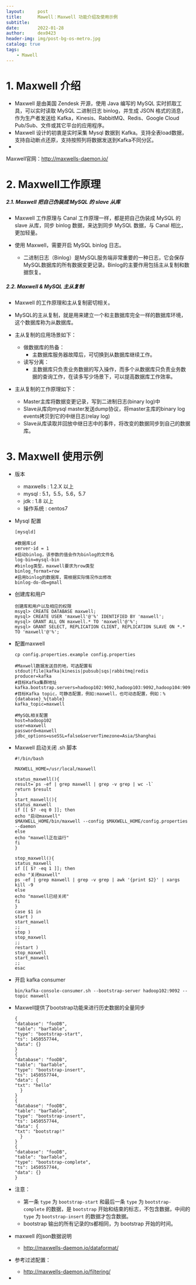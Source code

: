 ```yaml
---
layout:     post
title:      Mawell：Maxwell 功能介绍及使用示例
subtitle:   
date:       2022-01-28
author:     dex0423
header-img: img/post-bg-os-metro.jpg
catalog: true
tags:
    - Mawell
---
```



# 1. Maxwell 介绍

- Maxwell 是由美国 Zendesk 开源，使用 Java 编写的 MySQL 实时抓取工具，可以实时读取 MySQL 二进制日志 binlog，并生成 JSON 格式的消息，作为生产者发送给 Kafka，Kinesis、RabbitMQ、Redis、Google Cloud Pub/Sub、文件或其它平台的应用程序。
- Maxwell 设计的初衷是实时采集 Mysql 数据到 Kafka。支持全表load数据，支持自动断点还原，支持按照列将数据发送到Kafka不同分区。
- 
Maxwell官网：http://maxwells-daemon.io/

# 2. Maxwell工作原理

##### 2.1. Maxwell 把自己伪装成 MySQL 的 slave 从库

- Maxwell 工作原理与 Canal 工作原理一样，都是把自己伪装成 MySQL 的 slave 从库，同步 binlog 数据，来达到同步 MySQL 数据，与 Canal 相比，更加轻量。

- 使用 Maxwell，需要开启 MySQL binlog 日志。

  - 二进制日志（Binlog）是MySQL服务端非常重要的一种日志，它会保存MySQL数据库的所有数据变更记录。Binlog的主要作用包括主从复制和数据恢复。

##### 2.2. Maxwell & MySQL 主从复制

- Maxwell 的工作原理和主从复制密切相关。

- MySQL的主从复制，就是用来建立一个和主数据库完全一样的数据库环境，这个数据库称为从数据库。

- 主从复制的应用场景如下：
  - 做数据库的热备：
    - 主数据库服务器故障后，可切换到从数据库继续工作。
  - 读写分离：
    - 主数据库只负责业务数据的写入操作，而多个从数据库只负责业务数据的查询工作，在读多写少场景下，可以提高数据库工作效率。

- 主从复制的工作原理如下： 
  - Master主库将数据变更记录，写到二进制日志(binary log)中
  - Slave从库向mysql master发送dump协议，将master主库的binary log events拷贝到它的中继日志(relay log)
  - Slave从库读取并回放中继日志中的事件，将改变的数据同步到自己的数据库。

# 3. Maxwell 使用示例

- 版本
  - maxwells :     1.2.X 以上
  - mysql    :     5.1，5.5，5.6，5.7 
  - jdk       :     1.8 以上 
  - 操作系统  :     centos7

- Mysql 配置

  ```aidl
  [mysqld]
   
  #数据库id
  server-id = 1
  #启动binlog，该参数的值会作为binlog的文件名
  log-bin=mysql-bin
  #binlog类型，maxwell要求为row类型
  binlog_format=row
  #启用binlog的数据库，需根据实际情况作出修改
  binlog-do-db=gmall
  ```
- 创建库和用户

  ```
  创建库和用户以及相应的权限
  msyql> CREATE DATABASE maxwell;
  mysql> CREATE USER 'maxwell'@'%' IDENTIFIED BY 'maxwell';
  mysql> GRANT ALL ON maxwell.* TO 'maxwell'@'%';
  mysql> GRANT SELECT, REPLICATION CLIENT, REPLICATION SLAVE ON *.* TO 'maxwell'@'%';
  ```

- 配置maxwell
  ```
  cp config.properties.example config.properties
  ```
  
  ```
  #Maxwell数据发送目的地，可选配置有stdout|file|kafka|kinesis|pubsub|sqs|rabbitmq|redis
  producer=kafka
  #目标Kafka集群地址
  kafka.bootstrap.servers=hadoop102:9092,hadoop103:9092,hadoop104:9092
  #目标Kafka topic，可静态配置，例如:maxwell，也可动态配置，例如：%{database}_%{table}
  kafka_topic=maxwell
  
  #MySQL相关配置
  host=hadoop102
  user=maxwell
  password=maxwell
  jdbc_options=useSSL=false&serverTimezone=Asia/Shanghai
  ```

- Maxwell 启动关闭 .sh 脚本

  ```aidl
  #!/bin/bash

  MAXWELL_HOME=/usr/local/maxwell
  
  status_maxwell(){
  result=`ps -ef | grep maxwell | grep -v grep | wc -l`
  return $result
  }
  start_maxwell(){
  status_maxwell
  if [[ $? -eq 0 ]]; then
  echo "启动maxwell"
  $MAXWELL_HOME/bin/maxwell --config $MAXWELL_HOME/config.properties --daemon
  else
  echo "maxwell正在运行"
  fi
  }
  
  stop_maxwell(){
  status_maxwell
  if [[ $? -eq 1 ]]; then
  echo "关闭maxwell"
  ps -ef | grep maxwell | grep -v grep | awk '{print $2}' | xargs kill -9
  else
  echo "maxwell已经关闭"
  fi
  }
  case $1 in
  start )
  start_maxwell
  ;;
  stop )
  stop_maxwell
  ;;
  restart )
  stop_maxwell
  start_maxwell
  ;;
  esac
  ```

- 开启 kafka consumer

  ```aidl
  bin/kafka-console-consumer.sh --bootstrap-server hadoop102:9092 --topic maxwell
  ```

- Maxwell提供了bootstrap功能来进行历史数据的全量同步

  ```aidl
  {
  "database": "fooDB",
  "table": "barTable",
  "type": "bootstrap-start",
  "ts": 1450557744,
  "data": {}
  }
  {
  "database": "fooDB",
  "table": "barTable",
  "type": "bootstrap-insert",
  "ts": 1450557744,
  "data": {
  "txt": "hello"
    }
  }
  {
  "database": "fooDB",
  "table": "barTable",
  "type": "bootstrap-insert",
  "ts": 1450557744,
  "data": {
  "txt": "bootstrap!"
    }
  }
  {
  "database": "fooDB",
  "table": "barTable",
  "type": "bootstrap-complete",
  "ts": 1450557744,
  "data": {}
  }
  ```
- 注意：
  - 第一条 `type` 为 `bootstrap-start` 和最后一条 `type` 为 `bootstrap-complete` 的数据，是 `bootstrap` 开始和结束的标志，不包含数据，中间的 `type` 为 `bootstrap-insert` 的数据才包含数据。
  - bootstrap 输出的所有记录的ts都相同，为 bootstrap 开始的时间。

- maxwell 的json数据说明
  - http://maxwells-daemon.io/dataformat/
  
- 参考过滤配置：
  - http://maxwells-daemon.io/filtering/
- 